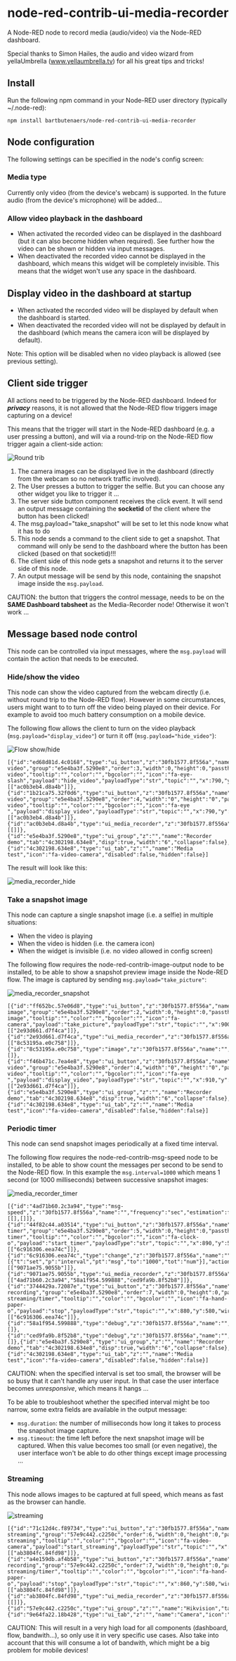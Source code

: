 # node-red-contrib-ui-media-recorder
A Node-RED node to record media (audio/video) via the Node-RED dashboard.

Special thanks to Simon Hailes, the audio and video wizard from yellaUmbrella (www.yellaumbrella.tv) for all his great tips and tricks!

## Install
Run the following npm command in your Node-RED user directory (typically ~/.node-red):
```
npm install bartbutenaers/node-red-contrib-ui-media-recorder
```

## Node configuration
The following settings can be specified in the node's config screen:

### Media type
Currently only video (from the device's webcam) is supported.  In the future audio (from the device's microphone) will be added...

### Allow video playback in the dashboard
+ When activated the recorded video can be displayed in the dashboard (but it can also become hidden when required).  See further how the video can be shown or hidden via input messages.
+ When deactivated the recorded video cannot be displayed in the dashboard, which means this widget will be completely invisible.  This means that the widget won't use any space in the dashboard.

## Display video in the dashboard at startup
+ When activated the recorded video will be displayed by default when the dashboard is started.  
+ When deactivated the recorded video will not be displayed by default in the dashboard (which means the camera icon will be displayed by default).  

Note: This option will be disabled when no video playback is allowed (see previous setting).

## Client side trigger
All actions need to be triggered by the Node-RED dashboard.  Indeed for ***privacy*** reasons, it is not allowed that the Node-RED flow triggers image capturing on a device!

This means that the trigger will start in the Node-RED dashboard (e.g. a user pressing a button), and will via a round-trip on the Node-RED flow trigger again a client-side action:

![Round trib](https://user-images.githubusercontent.com/14224149/70838482-c0b6d280-1e08-11ea-8e0a-612fb9b23e97.png)

1. The camera images can be displayed live in the dashboard (directly from the webcam so no network traffic involved).
2. The User presses a button to trigger the selfie. But you can choose any other widget you like to trigger it ...
3. The server side button component receives the click event. It will send an output message containing the **socketid** of the client where the button has been clicked!
4. The msg.payload="take_snapshot" will be set to let this node know what it has to do
5. This node sends a command to the client side to get a snapshot. That command will only be send to the dashboard where the button has been clicked (based on that socketid)!!!
6. The client side of this node gets a snapshot and returns it to the server side of this node.
7. An output message will be send by this node, containing the snapshot image inside the ```msg.payload```.

CAUTION: the button that triggers the control message, needs to be on the **SAME Dashboard tabsheet** as the Media-Recorder node!  Otherwise it won't work ...

## Message based node control
This node can be controlled via input messages, where the ```msg.payload``` will contain the action that needs to be executed.

### Hide/show the video
This node can show the video captured from the webcam directly (i.e. without round trip to the Node-RED flow).  However in some circumstances, users might want to to turn off the video being played on their device.  For example to avoid too much battery consumption on a mobile device.

The following flow allows the client to turn on the video playback (```msg.payload="display_video"```) or turn it off (```msg.payload="hide_video"```):

![Flow show/hide](https://user-images.githubusercontent.com/14224149/70835610-e1c5f600-1dfd-11ea-99f9-1a0e2fc165f7.png)

```
[{"id":"ed68d81d.4c0168","type":"ui_button","z":"30fb1577.8f556a","name":"Hide video","group":"e5e4ba3f.5290e8","order":3,"width":0,"height":0,"passthru":false,"label":"Hide video","tooltip":"","color":"","bgcolor":"","icon":"fa-eye-slash","payload":"hide_video","payloadType":"str","topic":"","x":790,"y":740,"wires":[["ac0b3eb4.d8a4b"]]},{"id":"1b21ca75.32f0d6","type":"ui_button","z":"30fb1577.8f556a","name":"Show video","group":"e5e4ba3f.5290e8","order":4,"width":"0","height":"0","passthru":false,"label":"Display video","tooltip":"","color":"","bgcolor":"","icon":"fa-eye ","payload":"display_video","payloadType":"str","topic":"","x":790,"y":700,"wires":[["ac0b3eb4.d8a4b"]]},{"id":"ac0b3eb4.d8a4b","type":"ui_media_recorder","z":"30fb1577.8f556a","group":"e5e4ba3f.5290e8","name":"","order":1,"width":0,"height":0,"mediaType":"video","allowVideoDisplay":true,"startupVideoDisplay":false,"x":1000,"y":700,"wires":[[]]},{"id":"e5e4ba3f.5290e8","type":"ui_group","z":"","name":"Recorder demo","tab":"4c302198.634e8","disp":true,"width":"6","collapse":false},{"id":"4c302198.634e8","type":"ui_tab","z":"","name":"Media test","icon":"fa-video-camera","disabled":false,"hidden":false}]
```
The result will look like this:

![media_recorder_hide](https://user-images.githubusercontent.com/14224149/70836092-6c5b2500-1dff-11ea-9bb7-037de30e8ac2.gif)

### Take a snapshot image
This node can capture a single snapshot image (i.e. a selfie) in multiple situations:
+ When the video is playing
+ When the video is hidden (i.e. the camera icon)
+ When the widget is invisible (i.e. no video allowed in config screen)

The following flow requires the node-red-contrib-image-output node to be installed, to be able to show a snapshot preview image inside the Node-RED flow.  The image is captured by sending ```msg.payload="take_picture"```:

![media_recorder_snapshot](https://user-images.githubusercontent.com/14224149/70836476-89442800-1e00-11ea-9b59-8795aec33d94.gif)

```
[{"id":"ff652bc.57e06d8","type":"ui_button","z":"30fb1577.8f556a","name":"Snapshot image","group":"e5e4ba3f.5290e8","order":2,"width":0,"height":0,"passthru":false,"label":"Snapshot image","tooltip":"","color":"","bgcolor":"","icon":"fa-camera","payload":"take_picture","payloadType":"str","topic":"","x":900,"y":600,"wires":[["2e93d661.d7f4ca"]]},{"id":"2e93d661.d7f4ca","type":"ui_media_recorder","z":"30fb1577.8f556a","group":"e5e4ba3f.5290e8","name":"","order":1,"width":0,"height":0,"mediaType":"video","allowVideoDisplay":true,"startupVideoDisplay":false,"x":1120,"y":600,"wires":[["8c53195a.e0c758"]]},{"id":"8c53195a.e0c758","type":"image","z":"30fb1577.8f556a","name":"","width":160,"x":1340,"y":600,"wires":[]},{"id":"f46b471c.7ea4e8","type":"ui_button","z":"30fb1577.8f556a","name":"Show video","group":"e5e4ba3f.5290e8","order":4,"width":"0","height":"0","passthru":false,"label":"Display video","tooltip":"","color":"","bgcolor":"","icon":"fa-eye ","payload":"display_video","payloadType":"str","topic":"","x":910,"y":660,"wires":[["2e93d661.d7f4ca"]]},{"id":"e5e4ba3f.5290e8","type":"ui_group","z":"","name":"Recorder demo","tab":"4c302198.634e8","disp":true,"width":"6","collapse":false},{"id":"4c302198.634e8","type":"ui_tab","z":"","name":"Media test","icon":"fa-video-camera","disabled":false,"hidden":false}]
```

### Periodic timer
This node can send snapshot images periodically at a fixed time interval.

The following flow requires the node-red-contrib-msg-speed node to be installed, to be able to show count the messages per second to be send to the Node-RED flow.  In this example the ```msg.interval=1000``` which means 1 second (or 1000 milliseconds) between successive snapshot images:

![media_recorder_timer](https://user-images.githubusercontent.com/14224149/70837864-da0a4f80-1e05-11ea-8043-01ad85fd57b8.gif)

```
[{"id":"4ad71b60.2c3a94","type":"msg-speed","z":"30fb1577.8f556a","name":"","frequency":"sec","estimation":false,"ignore":false,"x":1490,"y":520,"wires":[[],[]]},{"id":"44f82c44.a03514","type":"ui_button","z":"30fb1577.8f556a","name":"Start timer","group":"e5e4ba3f.5290e8","order":5,"width":0,"height":0,"passthru":false,"label":"Start timer","tooltip":"","color":"","bgcolor":"","icon":"fa-clock-o","payload":"start_timer","payloadType":"str","topic":"","x":890,"y":520,"wires":[["6c916306.eea74c"]]},{"id":"6c916306.eea74c","type":"change","z":"30fb1577.8f556a","name":"","rules":[{"t":"set","p":"interval","pt":"msg","to":"1000","tot":"num"}],"action":"","property":"","from":"","to":"","reg":false,"x":1080,"y":520,"wires":[["9071ae75.9055b"]]},{"id":"9071ae75.9055b","type":"ui_media_recorder","z":"30fb1577.8f556a","group":"e5e4ba3f.5290e8","name":"","order":1,"width":0,"height":"-1","mediaType":"video","allowVideoDisplay":false,"startupVideoDisplay":false,"x":1280,"y":520,"wires":[["4ad71b60.2c3a94","58a1f954.599888","ced9fa9b.8f52b8"]]},{"id":"3744429a.72087e","type":"ui_button","z":"30fb1577.8f556a","name":"Stop recording","group":"e5e4ba3f.5290e8","order":7,"width":0,"height":0,"passthru":false,"label":"Stop streaming/timer","tooltip":"","color":"","bgcolor":"","icon":"fa-hand-paper-o","payload":"stop","payloadType":"str","topic":"","x":880,"y":580,"wires":[["6c916306.eea74c"]]},{"id":"58a1f954.599888","type":"debug","z":"30fb1577.8f556a","name":"","active":true,"tosidebar":true,"console":false,"tostatus":true,"complete":"timeout","targetType":"msg","x":1490,"y":580,"wires":[]},{"id":"ced9fa9b.8f52b8","type":"debug","z":"30fb1577.8f556a","name":"","active":true,"tosidebar":true,"console":false,"tostatus":true,"complete":"duration","targetType":"msg","x":1490,"y":640,"wires":[]},{"id":"e5e4ba3f.5290e8","type":"ui_group","z":"","name":"Recorder demo","tab":"4c302198.634e8","disp":true,"width":"6","collapse":false},{"id":"4c302198.634e8","type":"ui_tab","z":"","name":"Media test","icon":"fa-video-camera","disabled":false,"hidden":false}]
```

CAUTION: when the specified interval is set too small, the browser will be so busy that it can't handle any user input.  In that case the user interface becomes *unresponsive*, which means it hangs ...

To be able to troubleshoot whether the specified interval might be too narrow, some extra fields are available in the output message:
+ ```msg.duration```: the number of milliseconds how long it takes to process the snapshot image capture.
+ ```msg.timeout```: the time left before the next snapshot image will be captured.  When this value becomes too small (or even negative), the user interface won't be able to do other things except image processing ...

### Streaming
This node allows images to be captured at full speed, which means as fast as the browser can handle. 

![streaming](https://user-images.githubusercontent.com/14224149/70838296-da0b4f00-1e07-11ea-8081-dc4bd502832a.png)

```
[{"id":"71c12d4c.f89734","type":"ui_button","z":"30fb1577.8f556a","name":"Start streaming","group":"57e9c442.c2250c","order":6,"width":0,"height":0,"passthru":false,"label":"Start streaming","tooltip":"","color":"","bgcolor":"","icon":"fa-video-camera","payload":"start_streaming","payloadType":"str","topic":"","x":860,"y":540,"wires":[["ab3804fc.84fd98"]]},{"id":"a4e159db.af4b58","type":"ui_button","z":"30fb1577.8f556a","name":"Stop recording","group":"57e9c442.c2250c","order":7,"width":0,"height":0,"passthru":false,"label":"Stop streaming/timer","tooltip":"","color":"","bgcolor":"","icon":"fa-hand-paper-o","payload":"stop","payloadType":"str","topic":"","x":860,"y":580,"wires":[["ab3804fc.84fd98"]]},{"id":"ab3804fc.84fd98","type":"ui_media_recorder","z":"30fb1577.8f556a","group":"57e9c442.c2250c","name":"","order":1,"width":0,"height":0,"mediaType":"video","allowVideoDisplay":true,"startupVideoDisplay":false,"x":1080,"y":540,"wires":[[]]},{"id":"57e9c442.c2250c","type":"ui_group","z":"","name":"Hikvision","tab":"9e64fa22.18b428","disp":true,"width":"6","collapse":false},{"id":"9e64fa22.18b428","type":"ui_tab","z":"","name":"Camera","icon":"dashboard","disabled":false,"hidden":false}]
```

CAUTION: This will result in a very high load for all components (dashboard, flow, bandwith...), so only use it in very specific use cases.  Also take into account that this will consume a lot of bandwith, which might be a big problem for mobile devices!
